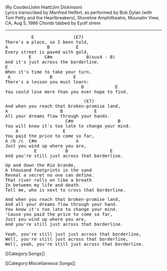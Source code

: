 (Ry Cooder/John Hiatt/Jim Dickinson)<br>
Lyrics transcribed by Manfred Helfert, as performed by Bob Dylan (with
Tom Petty and the Heartbreakers), Shoreline Amphitheatre, Mounatin
View, CA, Aug 5, 1986
Chords tabbed by Eyolf strem

----
<pre class="verse">
          E               (E7)
There's a place, so I been told,
A               B          E
Every street is paved with gold,
         E     C#m             B(sus4 - B)
And it's just across the borderline.
E
When it's time to take your turn,
 A               B        E
There's a lesson you must learn:
                             B            E
You could lose more than you ever hope to find.
</pre>

<pre class="refrain">
                              (E7)
And when you reach that broken-promise land,
A                    B            E
All your dreams flow through your hands.
                       C#m                 B
You will know it's too late to change your mind.
    A                 E
You paid the price to come so far,
A /b /c  C#m               A
Just you wind up where you are,
           E           B                E
And you're still just across that borderline.
</pre>

<pre class="verse">
Up and down the Rio Grande,
A thousand footprints in the sand
Reveal a secret no one can define.
That river rolls on like a breath
In between my life and death.
Tell me, who is next to cross that borderline.
</pre>

<pre class="refrain">
And when you reach that broken-promise land,
And all your dreams flow through your hand.
You know it's too late to change your mind.
'Cause you paid the price to come so far,
Just you wind up where you are,
And you're still just across that borderline.

Yeah, you're still just just across that borderline,
Well, you're still just across that borderline,
Well, yeah, you're still just across that borderline.
</pre>

[[Category:Songs]]

[[Category:Miscellaneous Songs]]